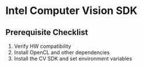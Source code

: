 # Intel Computer Vision SDK
## Prerequisite Checklist
1. Verify HW compatibility
2. Install OpenCL and other dependencies
3. Install the CV SDK and set environment variables
